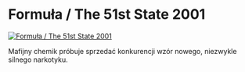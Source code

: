 Formuła / The 51st State 2001 
=============
[![Formuła / The 51st State 2001 ](http://vidos.pl/images/player.gif)](http://vidos.pl/formula-the-51st-state-2001)

 Mafijny chemik próbuje sprzedać konkurencji wzór nowego, niezwykle silnego narkotyku.
